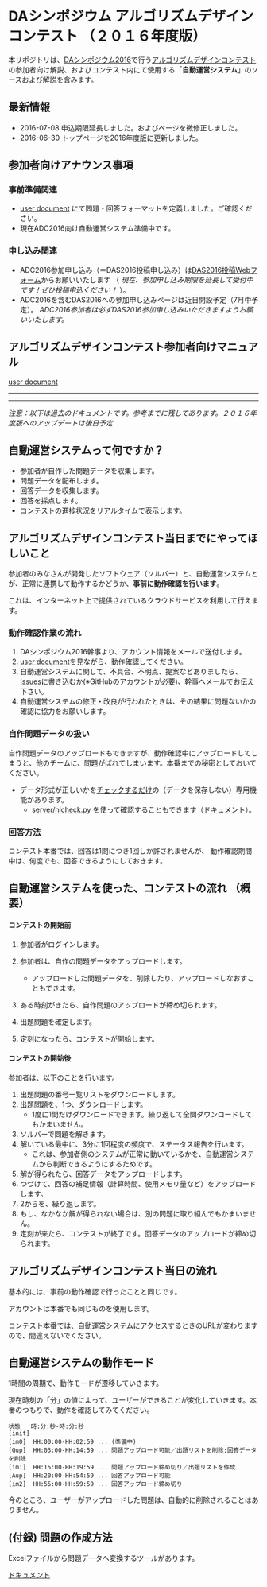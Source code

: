 # DAシンポジウム アルゴリズムデザインコンテスト （２０１６年度版）

本リポジトリは、[DAシンポジウム2016](http://www.sig-sldm.org/das/)で行う[アルゴリズムデザインコンテスト](http://www.sig-sldm.org/das/ADC/ADC.html) の参加者向け解説、およびコンテスト内にて使用する「**自動運営システム**」のソースおよび解説を含みます。

## 最新情報

- 2016-07-08 申込期限延長しました。およびページを微修正しました。
- 2016-06-30 トップページを2016年度版に更新しました。

## 参加者向けアナウンス事項

### 事前準備関連
* [user document](adc2016.md) にて問題・回答フォーマットを定義しました。ご確認ください。
* 現在ADC2016向け自動運営システム準備中です。
<!--
* 詳細は [アルゴリズムデザインコンテスト当日までにやってほしいこと](#アルゴリズムデザインコンテスト当日までにやってほしいこと) を参照ください。
-->

### 申し込み関連
* ADC2016参加申し込み（＝DAS2016投稿申し込み）は[DAS2016投稿Webフォーム](https://www.ipsj.or.jp/02moshikomi/event/event-da2016-toukou.html)からお願いいたします
（ *現在、参加申し込み期限を延長して受付中です！ぜひ投稿申込ください！* ）。 
* ADC2016を含むDAS2016への参加申し込みページは近日開設予定（7月中予定）。 
*ADC2016参加者は必ずDAS2016参加申し込みいただきますようお願いいたします。*


## アルゴリズムデザインコンテスト参加者向けマニュアル

[user document](adc2016.md)

<!--
## 内部の開発者向けマニュアル

[development2016](adc2016dev.md)
[development2015](adc2015dev.md)
-->

-----

-----

*注意：以下は過去のドキュメントです。参考までに残してあります。２０１６年度版へのアップデートは後日予定*



## 自動運営システムって何ですか？

- 参加者が自作した問題データを収集します。
- 問題データを配布します。
- 回答データを収集します。
- 回答を採点します。
- コンテストの進捗状況をリアルタイムで表示します。


## アルゴリズムデザインコンテスト当日までにやってほしいこと

参加者のみなさんが開発したソフトウェア（ソルバー）と、自動運営システムとが、正常に連携して動作するかどうか、__事前に動作確認を行います__。

これは、インターネット上で提供されているクラウドサービスを利用して行えます。



### 動作確認作業の流れ 

1. DAシンポジウム2016幹事より、アカウント情報をメールで送付します。
2. [user document](adc2016.md)を見ながら、動作確認してください。
3. 自動運営システムに関して、不具合、不明点、提案などありましたら、[Issues](https://github.com/dasadc/conmgr/issues "Issues")に書き込むか(※GitHubのアカウントが必要)、幹事へメールでお伝え下さい。
4. 自動運営システムの修正・改良が行われたときは、その結果に問題ないかの確認に協力をお願いします。

### 自作問題データの扱い

自作問題データのアップロードもできますが、動作確認中にアップロードしてしまうと、他のチームに、問題がばれてしまいます。本番までの秘密としておいてください。

- データ形式が正しいかを[チェックするだけ](adc2016.md#qcheck)の（データを保存しない）専用機能があります。
  - [server/nlcheck.py](server/nlcheck.py) を使って確認することもできます（[ドキュメント](server/nlcheck.md)）。
  <!--
  - [server/numberlink.py](server/numberlink.py) を使って確認することもできます。実行方法: `python numberlink.py 問題ファイル`
  -->

### 回答方法

コンテスト本番では、回答は1問につき1回しか許されませんが、
動作確認期間中は、何度でも、回答できるようにしておきます。


## 自動運営システムを使った、コンテストの流れ （概要）

#### コンテストの開始前

1. 参加者がログインします。
2. 参加者は、自作の問題データをアップロードします。
   - アップロードした問題データを、削除したり、アップロードしなおすこともできます。

3. ある時刻がきたら、自作問題のアップロードが締め切られます。
4. 出題問題を確定します。
5. 定刻になったら、コンテストが開始します。

#### コンテストの開始後

参加者は、以下のことを行います。

1. 出題問題の番号一覧リストをダウンロードします。
2. 出題問題を、1つ、ダウンロードします。
   - 1度に1問だけダウンロードできます。繰り返して全問ダウンロードしてもかまいません。
3. ソルバーで問題を解きます。
4. 解いている最中に、3分に1回程度の頻度で、ステータス報告を行います。
   - これは、参加者側のシステムが正常に動いているかを、自動運営システムから判断できるようにするためです。
5. 解が得られたら、回答データをアップロードします。
6. つづけて、回答の補足情報（計算時間、使用メモリ量など）をアップロードします。
7. 2からを、繰り返します。
8. もし、なかなか解が得られない場合は、別の問題に取り組んでもかまいません。
9. 定刻が来たら、コンテストが終了です。回答データのアップロードが締め切られます。



## アルゴリズムデザインコンテスト当日の流れ

基本的には、事前の動作確認で行ったことと同じです。

アカウントは本番でも同じものを使用します。

コンテスト本番では、自動運営システムにアクセスするときのURLが変わりますので、間違えないでください。



## 自動運営システムの動作モード

1時間の周期で、動作モードが遷移していきます。

現在時刻の「分」の値によって、ユーザーができることが変化していきます。本番のつもりで、動作を確認してみてください。

```
状態   時:分:秒-時:分:秒
[init]
[im0]  HH:00:00-HH:02:59 ... (準備中)
[Qup]  HH:03:00-HH:14:59 ... 問題アップロード可能／出題リストを削除;回答データを削除
[im1]  HH:15:00-HH:19:59 ... 問題アップロード締め切り／出題リストを作成
[Aup]  HH:20:00-HH:54:59 ... 回答アップロード可能
[im2]  HH:55:00-HH:59:59 ... 回答アップロード締め切り
```

今のところ、ユーザーがアップロードした問題は、自動的に削除されることはありません。


## (付録) 問題の作成方法

Excelファイルから問題データへ変換するツールがあります。

[ドキュメント](support/nlconv.md)

